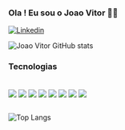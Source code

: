 ### Ola ! Eu sou o Joao Vitor 👍🏼

[![Linkedin](https://img.shields.io/badge/LinkedIn-0077B5?style=for-the-badge&logo=linkedin&logoColor=white)](https://www.linkedin.com/in/joao-vitor-oliveira-rosario-2b2b79214/)

![Joao Vitor GitHub stats](https://github-readme-stats.vercel.app/api?username=1Gner&show_icons=true&theme=tokyonight)


### Tecnologias

<div style = "display: inline_block"><br/>
    <img align="center" alts="" src = "https://img.shields.io/badge/HTML5-E34F26?style=for-the-badge&logo=html5&logoColor=white">
    <img align="center" alts="" src = "https://img.shields.io/badge/CSS3-1572B6?style=for-the-badge&logo=css3&logoColor=white">
    <img align="center" alts="" src = "https://img.shields.io/badge/JavaScript-F7DF1E?style=for-the-badge&logo=javascript&logoColor=black">
    <img align="center" alts="" src = "https://img.shields.io/badge/Java-ED8B00?style=for-the-badge&logo=openjdk&logoColor=white">
    <img align="center" alts="" src = "https://img.shields.io/badge/Bootstrap-563D7C?style=for-the-badge&logo=bootstrap&logoColor=white">
    <img align="center" alts="" src = "https://img.shields.io/badge/Spring-6DB33F?style=for-the-badge&logo=spring&logoColor=white">
    <img align="center" alts="" src = "https://img.shields.io/badge/MySQL-00000F?style=for-the-badge&logo=mysql&logoColor=white">
    <img align="center" alts="" src = "https://img.shields.io/badge/MongoDB-4EA94B?style=for-the-badge&logo=mongodb&logoColor=white">

</div>

<br>

![Top Langs](https://github-readme-stats.vercel.app/api/top-langs/?username=1Gner&hide_progress=true)

